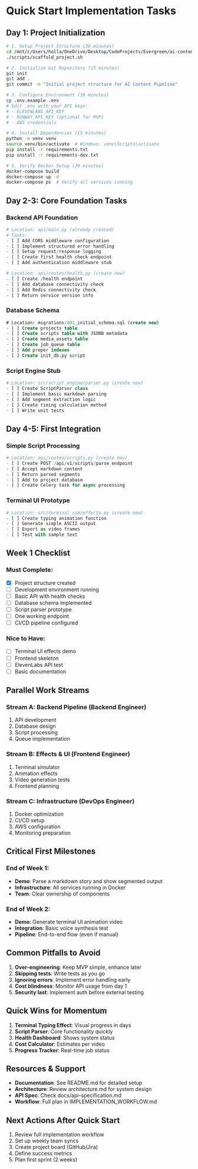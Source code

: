 # Quick Start Implementation Tasks

## Day 1: Project Initialization
```bash
# 1. Setup Project Structure (30 minutes)
cd /mnt/c/Users/holla/OneDrive/Desktop/CodeProjects/Evergreen/ai-content-pipeline
./scripts/scaffold_project.sh

# 2. Initialize Git Repository (15 minutes)
git init
git add .
git commit -m "Initial project structure for AI Content Pipeline"

# 3. Configure Environment (30 minutes)
cp .env.example .env
# Edit .env with your API keys:
# - ELEVENLABS_API_KEY
# - RUNWAY_API_KEY (optional for MVP)
# - AWS credentials

# 4. Install Dependencies (15 minutes)
python -m venv venv
source venv/bin/activate  # Windows: venv\Scripts\activate
pip install -r requirements.txt
pip install -r requirements-dev.txt

# 5. Verify Docker Setup (30 minutes)
docker-compose build
docker-compose up -d
docker-compose ps  # Verify all services running
```

## Day 2-3: Core Foundation Tasks

### Backend API Foundation
```python
# Location: api/main.py (already created)
# Tasks:
- [ ] Add CORS middleware configuration
- [ ] Implement structured error handling
- [ ] Setup request/response logging
- [ ] Create first health check endpoint
- [ ] Add authentication middleware stub

# Location: api/routes/health.py (create new)
- [ ] Create /health endpoint
- [ ] Add database connectivity check
- [ ] Add Redis connectivity check
- [ ] Return service version info
```

### Database Schema
```sql
# Location: migrations/001_initial_schema.sql (create new)
- [ ] Create projects table
- [ ] Create scripts table with JSONB metadata
- [ ] Create media_assets table
- [ ] Create job_queue table
- [ ] Add proper indexes
- [ ] Create init_db.py script
```

### Script Engine Stub
```python
# Location: src/script_engine/parser.py (create new)
- [ ] Create ScriptParser class
- [ ] Implement basic markdown parsing
- [ ] Add segment extraction logic
- [ ] Create timing calculation method
- [ ] Write unit tests
```

## Day 4-5: First Integration

### Simple Script Processing
```python
# Location: api/routes/scripts.py (create new)
- [ ] Create POST /api/v1/scripts/parse endpoint
- [ ] Accept markdown content
- [ ] Return parsed segments
- [ ] Add to project database
- [ ] Create Celery task for async processing
```

### Terminal UI Prototype
```python
# Location: src/terminal_sim/effects.py (create new)
- [ ] Create typing animation function
- [ ] Generate simple ASCII output
- [ ] Export as video frames
- [ ] Test with sample text
```

## Week 1 Checklist

### Must Complete:
- [x] Project structure created
- [ ] Development environment running
- [ ] Basic API with health checks
- [ ] Database schema implemented
- [ ] Script parser prototype
- [ ] One working endpoint
- [ ] CI/CD pipeline configured

### Nice to Have:
- [ ] Terminal UI effects demo
- [ ] Frontend skeleton
- [ ] ElevenLabs API test
- [ ] Basic documentation

## Parallel Work Streams

### Stream A: Backend Pipeline (Backend Engineer)
1. API development
2. Database design
3. Script processing
4. Queue implementation

### Stream B: Effects & UI (Frontend Engineer)
1. Terminal simulator
2. Animation effects
3. Video generation tests
4. Frontend planning

### Stream C: Infrastructure (DevOps Engineer)
1. Docker optimization
2. CI/CD setup
3. AWS configuration
4. Monitoring preparation

## Critical First Milestones

### End of Week 1:
- **Demo**: Parse a markdown story and show segmented output
- **Infrastructure**: All services running in Docker
- **Team**: Clear ownership of components

### End of Week 2:
- **Demo**: Generate terminal UI animation video
- **Integration**: Basic voice synthesis test
- **Pipeline**: End-to-end flow (even if manual)

## Common Pitfalls to Avoid

1. **Over-engineering**: Keep MVP simple, enhance later
2. **Skipping tests**: Write tests as you go
3. **Ignoring errors**: Implement error handling early
4. **Cost blindness**: Monitor API usage from day 1
5. **Security last**: Implement auth before external testing

## Quick Wins for Momentum

1. **Terminal Typing Effect**: Visual progress in days
2. **Script Parser**: Core functionality quickly
3. **Health Dashboard**: Shows system status
4. **Cost Calculator**: Estimates per video
5. **Progress Tracker**: Real-time job status

## Resources & Support

- **Documentation**: See README.md for detailed setup
- **Architecture**: Review architecture.md for system design
- **API Spec**: Check docs/api-specification.md
- **Workflow**: Full plan in IMPLEMENTATION_WORKFLOW.md

## Next Actions After Quick Start

1. Review full implementation workflow
2. Set up weekly team syncs
3. Create project board (GitHub/Jira)
4. Define success metrics
5. Plan first sprint (2 weeks)